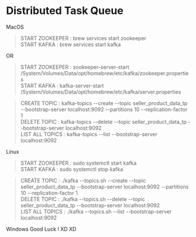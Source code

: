 # Distributed Task Queue

MacOS
> START ZOOKEEPER : brew services start zookeeper\
> START KAFKA : brew services start kafka

OR 

> START ZOOKEEPER : zookeeper-server-start /System/Volumes/Data/opt/homebrew/etc/kafka/zookeeper.properties\
> START KAFKA : kafka-server-start /System/Volumes/Data/opt/homebrew/etc/kafka/server.properties

> CREATE TOPIC : kafka-topics --create --topic seller_product_data_tp --bootstrap-server localhost:9092 --partitions 10 --replication-factor 1\
> DELETE TOPIC : kafka-topics --delete --topic seller_product_data_tp --bootstrap-server localhost:9092\
> LIST ALL TOPICS : kafka-topics --list --bootstrap-server localhost:9092


Linux
> START ZOOKEEPER : sudo systemctl start kafka\
> START KAFKA : sudo systemctl stop kafka

> CREATE TOPIC : ./kafka --topics.sh --create --topic seller_product_data_tp --bootstrap-server localhost:9092 --partitions 10 --replication-factor 1\
> DELETE TOPIC : ./kafka --topics.sh --delete --topic seller_product_data_tp --bootstrap-server localhost:9092\
> LIST ALL TOPICS : ./kafka --topics.sh --list --bootstrap-server localhost:9092

Windows
Good Luck ! XD XD
